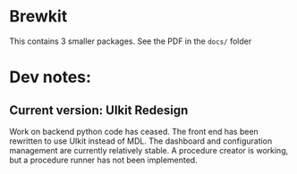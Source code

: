 # Brewkit
This contains 3 smaller packages. See the PDF in the `docs/` folder

# Dev notes:
## Current version: UIkit Redesign
Work on backend python code has ceased. The front end has been rewritten to use UIkit instead of MDL. The dashboard and configuration management are currently relatively stable. A procedure creator is working, but a procedure runner has not been implemented.
